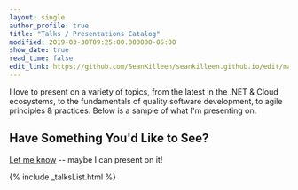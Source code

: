 ```yaml
---
layout: single
author_profile: true
title: "Talks / Presentations Catalog"
modified: 2019-03-30T09:25:00.000000-05:00
show_date: true
read_time: false
edit_link: https://github.com/SeanKilleen/seankilleen.github.io/edit/main/_data/talks.yml
---
```


I love to present on a variety of topics, from the latest in the .NET & Cloud ecosystems, to the fundamentals of quality software development, to agile principles & practices. Below is a sample of what I'm presenting on.

## Have Something You'd Like to See?

[Let me know](mailto:SeanKilleen@gmail.com) -- maybe I can present on it!

{% include _talksList.html %}
